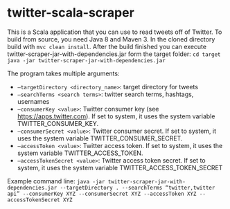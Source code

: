 # twitter-scala-scraper

This is a Scala application that you can use to read tweets off of Twitter. To build from source, you need Java 8 and Maven 3. In the cloned directory build with  `mvc clean install`. After the build finished you can execute twitter-scraper-jar-with-dependencies.jar form the target folder: 
`cd target
java -jar twitter-scraper-jar-with-dependencies.jar`

The program takes multiple arguments:
- `—targetDirectory <directory_name>`: target directory for tweets
- `—searchTerms <search terms>`: twitter search terms, hashtags, usernames
- `—consumerKey <value>`: Twitter consumer key (see https://apps.twitter.com). If set to system, it uses the system variable TWITTER_CONSUMER_KEY.
- `—consumerSecret <value>`: Twitter consumer secret. If set to system, it uses the system variable TWITTER_CONSUMER_SECRET.
- `—accessToken <value>`: Twitter access token. If set to system, it uses the system variable TWITTER_ACCESS_TOKEN.
- `—accessTokenSecret <value>`: Twitter access token secret. If set to system, it uses the system variable TWITTER_ACCESS_TOKEN_SECRET

Example command line:
`java -jar twitter-scraper-jar-with-dependencies.jar --targetDirectory . --searchTerms “twitter,twitter api” --consumerKey XYZ --consumerSecret XYZ --accessToken XYZ --accessTokenSecret XYZ`


